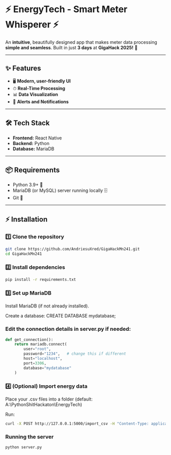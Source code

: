 # ⚡ EnergyTech - Smart Meter Whisperer ⚡

An **intuitive**, beautifully designed app that makes meter data processing **simple and seamless**. Built in just **3 days** at **GigaHack 2025!** 🚀

---

## ✨ Features

- 🖥 **Modern, user-friendly UI**  
- ⏱ **Real-Time Processing**  
- 📊 **Data Visualization**  
- 🔔 **Alerts and Notifications**

---

## 🛠 Tech Stack

- **Frontend:** React Native  
- **Backend:** Python  
- **Database:** MariaDB

---

## 📦 Requirements

- Python 3.9+ 🐍  
- MariaDB (or MySQL) server running locally 🗄  
- Git 🔧  

---

## ⚡ Installation

### 1️⃣ Clone the repository
```bash
git clone https://github.com/AndriesuXred/GigaHackMn241.git
cd GigaHackMn241
```

### 2️⃣ Install dependencies
```bash
pip install -r requirements.txt
```

### 3️⃣ Set up MariaDB
Install MariaDB (if not already installed).

Create a database:
CREATE DATABASE mydatabase;

### Edit the connection details in server.py if needed:
```python
def get_connection():
    return mariadb.connect(
        user="root",
        password="1234",   # change this if different
        host="localhost",
        port=3306,
        database="mydatabase"
    )
```

### 4️⃣ (Optional) Import energy data

Place your .csv files into a folder (default: A:\PythonShitHackaton\EnergyTech)

Run:
```bash
curl -X POST http://127.0.0.1:5000/import_csv -H "Content-Type: application/json" -d '{"folder_path": "YOUR_PATH"}'
```

### Running the server
```bash
python server.py
```


